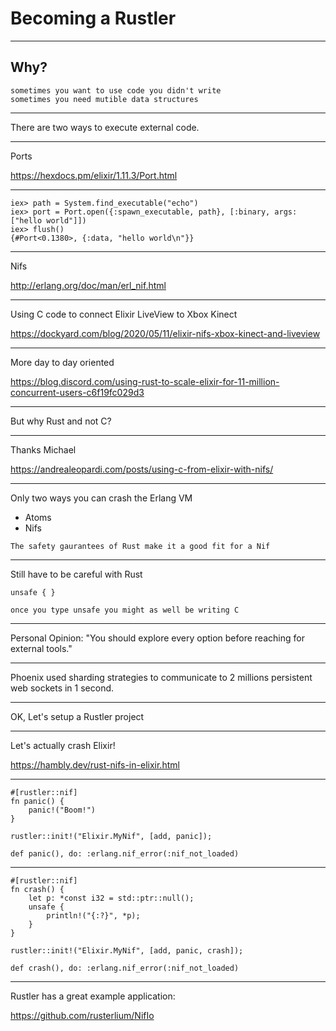 # Becoming a Rustler

---

## Why?

```notes
sometimes you want to use code you didn't write
sometimes you need mutible data structures
```

---

There are two ways to execute external code.

---

Ports

https://hexdocs.pm/elixir/1.11.3/Port.html

---

```
iex> path = System.find_executable("echo")
iex> port = Port.open({:spawn_executable, path}, [:binary, args: ["hello world"]])
iex> flush()
{#Port<0.1380>, {:data, "hello world\n"}}
```

---

Nifs

http://erlang.org/doc/man/erl_nif.html

---

Using C code to connect Elixir LiveView to Xbox Kinect

https://dockyard.com/blog/2020/05/11/elixir-nifs-xbox-kinect-and-liveview

---

More day to day oriented

https://blog.discord.com/using-rust-to-scale-elixir-for-11-million-concurrent-users-c6f19fc029d3

---

But why Rust and not C?

---

Thanks Michael

https://andrealeopardi.com/posts/using-c-from-elixir-with-nifs/

---

Only two ways you can crash the Erlang VM

* Atoms
* Nifs

```notes
The safety gaurantees of Rust make it a good fit for a Nif
```

---

Still have to be careful with Rust

```
unsafe { }
```

```notes
once you type unsafe you might as well be writing C
```

---

Personal Opinion:
"You should explore every option before reaching for external tools."

---

Phoenix used sharding strategies to communicate to 2 millions persistent web sockets in 1 second.

---

OK, Let's setup a Rustler project

---

Let's actually crash Elixir!

https://hambly.dev/rust-nifs-in-elixir.html

---

```
#[rustler::nif]
fn panic() {
    panic!("Boom!")
}

rustler::init!("Elixir.MyNif", [add, panic]);
```

```
def panic(), do: :erlang.nif_error(:nif_not_loaded)
```

---

```
#[rustler::nif]
fn crash() {
    let p: *const i32 = std::ptr::null();
    unsafe {
        println!("{:?}", *p);
    }
}

rustler::init!("Elixir.MyNif", [add, panic, crash]);
```

```
def crash(), do: :erlang.nif_error(:nif_not_loaded)
```

---

Rustler has a great example application:

https://github.com/rusterlium/NifIo
